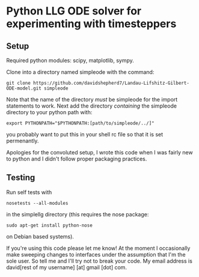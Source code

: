 Python LLG ODE solver for experimenting with timesteppers
========================================================

Setup
--------

Required python modules: scipy, matplotlib, sympy.

Clone into a directory named simpleode with the command:

    git clone https://github.com/davidshepherd7/Landau-Lifshitz-Gilbert-ODE-model.git simpleode
    
Note that the name of the directory *must* be simpleode for the import statements to work. Next add the directory *containing* the simpleode directory to your python path with:

    export PYTHONPATH="$PYTHONPATH:[path/to/simpleode/../]"
    
you probably want to put this in your shell rc file so that it is set permenantly.

Apologies for the convoluted setup, I wrote this code when I was fairly new to python and I didn't follow proper packaging practices.

Testing
---------

Run self tests with

    nosetests --all-modules
    
in the simplellg directory (this requires the nose package:

    sudo apt-get install python-nose

on Debian based systems).


If you're using this code please let me know! At the moment I occasionally make sweeping changes to interfaces under the assumption that I'm the sole user. So tell me and I'll try not to break your code. My email address is david[rest of my username] [at] gmail [dot] com.
